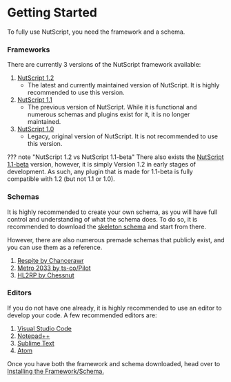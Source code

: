 # Getting Started

To fully use NutScript, you need the framework and a schema.

### Frameworks

There are currently 3 versions of the NutScript framework available:

1. [NutScript 1.2](https://github.com/NutScript/NutScript)
    - The latest and currently maintained version of NutScript. It is highly recommended to use this version.
2. [NutScript 1.1](https://github.com/rebel1324/NutScript)
    - The previous version of NutScript. While it is functional and numerous schemas and plugins exist for it, it is no longer maintained.
3. [NutScript 1.0](https://github.com/Chessnut/NutScript/tree/1.0)
    - Legacy, original version of NutScript. It is not recommended to use this version.


??? note "NutScript 1.2 vs NutScript 1.1-beta"
    There also exists the [NutScript 1.1-beta](https://github.com/rebel1324/NutScript/tree/1.1-beta) version, however, it is simply Version 1.2 in early stages of development. As such, any plugin that is made for 1.1-beta is fully compatible with 1.2 (but not 1.1 or 1.0).

### Schemas

It is highly recommended to create your own schema, as you will have full control and understanding of what the schema does. To do so, it is recommended to download the [skeleton schema](https://github.com/NutScript/skeleton-schema) and start from there.

However, there are also numerous premade schemas that publicly exist, and you can use them as a reference.

1. [Respite by Chancerawr](https://github.com/Chancerawr/respite)
2. [Metro 2033 by ts-co/Pilot](https://github.com/ts-co/Metro-2033)
3. [HL2RP by Chessnut](https://github.com/Chessnut/hl2rp)

### Editors

If you do not have one already, it is highly recommended to use an editor to develop your code. A few recommended editors are:

1. [Visual Studio Code](https://code.visualstudio.com/)
2. [Notepad++](https://notepad-plus-plus.org/)
3. [Sublime Text](https://www.sublimetext.com/)
4. [Atom](https://atom.io/)

Once you have both the framework and schema downloaded, head over to [Installing the Framework/Schema.](./installing_framework.md)
